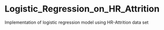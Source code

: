 # Logistic_Regression_on_HR_Attrition
Implementation of logistic regression model using HR-Attrition data set
